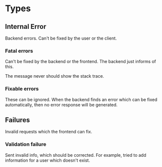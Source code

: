# Types

## Internal Error

Backend errors. Can't be fixed by the user or the client.

### Fatal errors

Can't be fixed by the backend or the frontend. The backend just informs of this.

The message never should show the stack trace.

### Fixable errors

These can be ignored. When the backend finds an error which can be fixed automatically, then no error response will be generated.

## Failures

Invalid requests which the frontend can fix.

### Validation failure

Sent invalid info, which should be corrected. For example, tried to add information for a user which doesn't exist.
